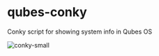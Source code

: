 # qubes-conky
Conky script for showing system info in Qubes OS

![conky-small](https://github.com/renehoj/qubes-conky/assets/108547507/517f0f9b-a571-434f-a101-bb9d25d811b2)
